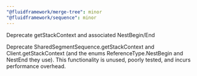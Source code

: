 ```yaml
---
"@fluidframework/merge-tree": minor
"@fluidframework/sequence": minor
---
```


Deprecate getStackContext and associated NestBegin/End

Deprecate SharedSegmentSequence.getStackContext and Client.getStackContext (and the enums ReferenceType.NestBegin and NestEnd they use).
This functionality is unused, poorly tested, and incurs performance overhead.
